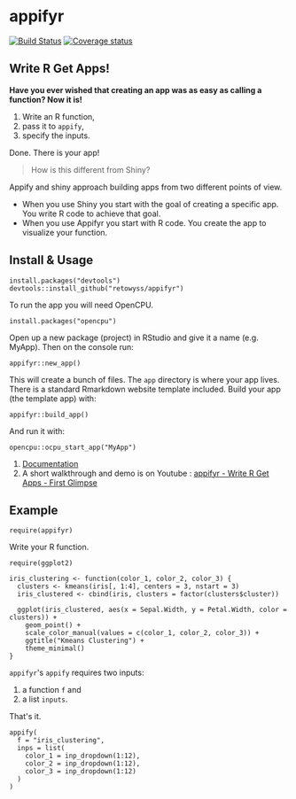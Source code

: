# appifyr

[![Build Status](https://travis-ci.org/retowyss/appifyr.svg?branch=master)](https://travis-ci.org/retowyss/appifyr)
[![Coverage status](https://codecov.io/gh/retowyss/appifyr/branch/master/graph/badge.svg)](https://codecov.io/github/retowyss/appifyr?branch=master)

## Write R Get Apps!

__Have you ever wished that creating an app was as easy as calling a function? Now it is!__

1. Write an R function, 
2. pass it to `appify`, 
3. specify the inputs. 

Done. There is your app!

> How is this different from Shiny?

Appify and shiny approach building apps from two different points of view. 

* When you use Shiny you start with the goal of creating a specific app. You write R code to achieve that goal. 
* When you use Appifyr you start with R code. You create the app to visualize your function.

## Install & Usage

```
install.packages("devtools")
devtools::install_github("retowyss/appifyr")
```

To run the app you will need OpenCPU.

```
install.packages("opencpu")
```

Open up a new package (project) in RStudio and give it a name (e.g. MyApp). Then on the console run:

```
appifyr::new_app()
```

This will create a bunch of files. The `app` directory is where your app lives. There is a standard Rmarkdown website template included. Build your app (the template app) with:

```
appifyr::build_app()
```

And run it with:

```
opencpu::ocpu_start_app("MyApp")
```
1. [Documentation](https://retowyss.github.io/appifyr/)
2. A short walkthrough and demo is on Youtube : [appifyr - Write R Get Apps - First Glimpse](https://www.youtube.com/watch?v=CAlBD6_T374)

## Example

```
require(appifyr)
```

Write your R function.

```
require(ggplot2)

iris_clustering <- function(color_1, color_2, color_3) {
  clusters <- kmeans(iris[, 1:4], centers = 3, nstart = 3)
  iris_clustered <- cbind(iris, clusters = factor(clusters$cluster))
  
  ggplot(iris_clustered, aes(x = Sepal.Width, y = Petal.Width, color = clusters)) +
    geom_point() +
    scale_color_manual(values = c(color_1, color_2, color_3)) +
    ggtitle("Kmeans Clustering") + 
    theme_minimal()
}
```

`appifyr`'s `appify` requires two inputs: 

1. a function `f` and 
2. a list `inputs`. 

That's it.

```
appify(
  f = "iris_clustering", 
  inps = list(
    color_1 = inp_dropdown(1:12),
    color_2 = inp_dropdown(1:12),
    color_3 = inp_dropdown(1:12)
  )
)
```
